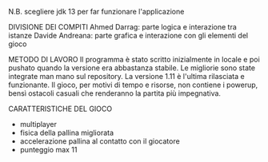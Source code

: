N.B. scegliere jdk 13 per far funzionare l'applicazione

DIVISIONE DEI COMPITI
Ahmed Darrag: parte logica e interazione tra istanze
Davide Andreana: parte grafica e interazione con gli elementi del gioco

METODO DI LAVORO
Il programma è stato scritto inizialmente in locale e poi pushato quando la versione era abbastanza stabile. 
Le migliorie sono state integrate man mano sul repository.
La versione 1.11 è l'ultima rilasciata e funzionante. 
Il gioco, per motivi di tempo e risorse, non contiene i powerup, bensì ostacoli casuali che renderanno la partita più impegnativa.

CARATTERISTICHE DEL GIOCO
- multiplayer
- fisica della pallina migliorata
- accelerazione pallina al contatto con il giocatore
- punteggio max 11
